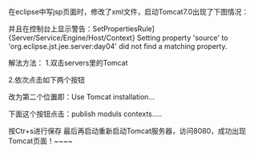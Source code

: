 在eclipse中写jsp页面时，修改了xml文件，启动Tomcat7.0出现了下图情况：



并且在控制台上显示警告：SetPropertiesRule]{Server/Service/Engine/Host/Context} Setting property 'source' to 'org.eclipse.jst.jee.server:day04' did not find a matching property.

解法方法：
1.双击servers里的Tomcat

2.依次点击如下两个按钮

改为第二个位置即：Use Tomcat installation...

下面这个按钮点击：publish moduls contexts.....

按Ctr+s进行保存
最后再启动重新启动Tomcat服务器，访问8080，成功出现Tomcat页面！~~~~